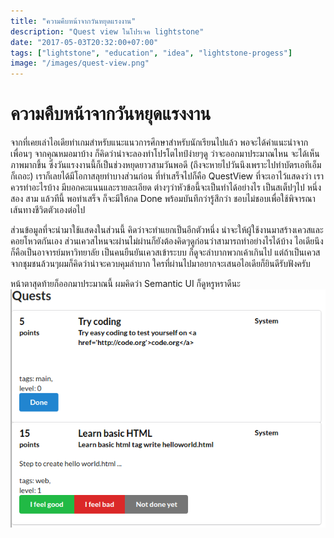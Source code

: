 ```yaml
---
title: "ความคืบหน้าจากวันหยุดแรงงาน"
description: "Quest view ในโปรเจค lightstone"
date: "2017-05-03T20:32:00+07:00"
tags: ["lightstone", "education", "idea", "lightstone-progess"]
image: "/images/quest-view.png"
---
```

# ความคืบหน้าจากวันหยุดแรงงาน
จากที่เคยเล่าไอเดียทำเกมสำหรับแนะแนวการศึกษาสำหรับนักเรียนไปแล้ว พอจะได้คำแนะนำจากเพื่อนๆ จากคุณหมอมาบ้าง ก็คิดว่าน่าจะลองทำโปรโตไทป์ง่ายๆดู ว่าจะออกมาประมาณไหน จะได้เห็นภาพมากขึ้น
ซึ่งวันแรงงานนี้ก็เป็นช่วงหยุดยาวสามวันพอดี (ถึงจะหายไปวันนึงเพราะไปทำบัตรเอทีเอ็มก็เถอะ) เราก็เลยได้มีโอกาสลุยทำบางส่วนก่อน ที่ทำเสร็จไปก็คือ QuestView ที่จะเอาไว้แสดงว่า เราควรทำอะไรบ้าง มีบอกคะแนนและรายละเอียด ต่างๆว่าหัวข้อนี้จะเป็นทำได้อย่างไร เป็นสเต็ปๆไป หนึ่ง สอง สาม แล้วทีนี้ พอทำเสร็จ ก็จะมีให้กด Done พร้อมบันทึกว่ารู้สึกว่า ชอบไม่ชอบเพื่อใช้พิจารณาเส้นทางชีวิตตัวเองต่อไป

ส่วนข้อมูลที่จะนำมาใช้แสดงในส่วนนี้ คิดว่าจะทำแยกเป็นอีกตัวหนึ่ง น่าจะให้ผู้ใช้งานมาสร้างเควสและคอยโหวตกันเอง ส่วนเควสไหนจะผ่านไม่ผ่านก็ยังต้องคิดๆดูก่อนว่าสามารถทำอย่างไรได้บ้าง ไอเดียนึงก็คือเป็นอาจารย์มหาวิทยาลัย เป็นคนยืนยันเควสเข้าระบบ ก็ดูจะลำบากพวกเค้าเกินไป แต่ถ้าเป็นเควสจากชุมชนล้วนๆผมก็คิดว่าน่าจะควบคุมลำบาก ใครที่ผ่านไปมาอยากจะเสนอไอเดียก็ยินดีรับฟังครับ

หน้าตาสุดท้ายก็ออกมาประมาณนี้ ผมคิดว่า Semantic UI ก็ดูหรูหราดีนะ
![quest-view](/images/quest-view.png)